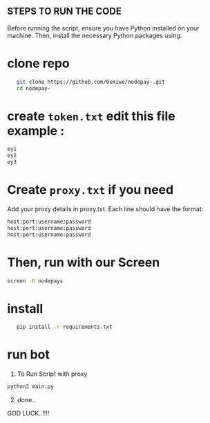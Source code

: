 ## STEPS TO RUN THE CODE 

Before running the script, ensure you have Python installed on your machine. Then, install the necessary Python packages using:

# clone repo
 ```sh
    git clone https://github.com/0xmiwe/nodepay-.git 
    cd nodepay-
 ```
# create `token.txt` edit this file example :
 ```sh
 ey1
 ey2
 ey3
 ```
# Create `proxy.txt` if you need
 Add your proxy details in proxy.txt. Each line should have the format:
 ```sh
 host:port:username:password
 host:port:username:password
 host:port:username:password
 ```
# Then, run with our Screen
```sh
screen -R nodepays
```
# install 
```sh
   pip install -r requirements.txt
```
# run bot

 1. To Run Script with proxy
   ```sh
   python3 main.py
   ``` 
 2. done..

GOD LUCK..!!!!
